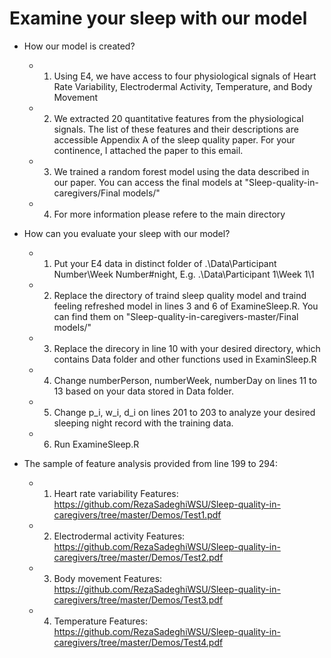# Examine your sleep with our model

- How our model is created?
    - 1. Using E4, we have access to four physiological signals of Heart Rate Variability, Electrodermal Activity, Temperature, and Body Movement
    - 2. We extracted 20 quantitative features from the physiological signals. The list of these features and their descriptions are accessible Appendix A of the sleep quality paper. For your continence, I attached the paper to this email.
    - 3. We trained a random forest model using the data described in our paper. You can access the final models at "Sleep-quality-in-caregivers/Final models/"
    - 4. For more information please refere to the main directory
    
- How can you evaluate your sleep with our model?
    - 1. Put your E4 data in distinct folder of .\Data\Participant Number\Week Number\#night, E.g. .\Data\Participant 1\Week 1\1
    - 2. Replace the directory of traind sleep quality model and traind feeling refreshed model in lines 3 and 6 of ExamineSleep.R. You can find them on "Sleep-quality-in-caregivers-master/Final models/"
    - 3. Replace the direcory in line 10 with your desired directory, which contains Data folder and other functions used in ExaminSleep.R
    - 4. Change numberPerson, numberWeek, numberDay on lines 11 to 13 based on your data stored in Data folder.
    - 5. Change p_i, w_i, d_i on lines 201 to 203 to analyze your desired sleeping night record with the training data.
    - 6. Run ExamineSleep.R

- The sample of feature analysis provided from line 199 to 294:
    - 1. Heart rate variability Features: https://github.com/RezaSadeghiWSU/Sleep-quality-in-caregivers/tree/master/Demos/Test1.pdf
    - 2. Electrodermal activity Features: https://github.com/RezaSadeghiWSU/Sleep-quality-in-caregivers/tree/master/Demos/Test2.pdf
    - 3. Body movement Features: https://github.com/RezaSadeghiWSU/Sleep-quality-in-caregivers/tree/master/Demos/Test3.pdf
    - 4. Temperature Features: https://github.com/RezaSadeghiWSU/Sleep-quality-in-caregivers/tree/master/Demos/Test4.pdf
